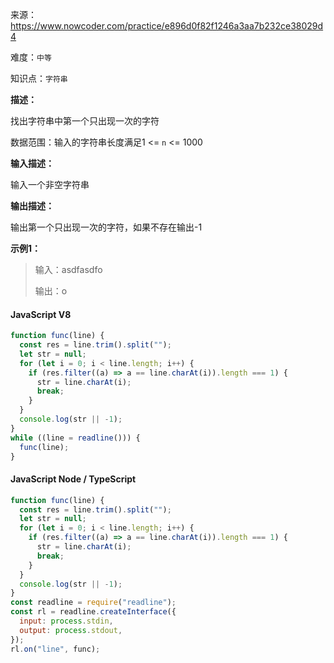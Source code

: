 来源：<https://www.nowcoder.com/practice/e896d0f82f1246a3aa7b232ce38029d4>

难度：`中等`

知识点：`字符串`

**描述：**

找出字符串中第一个只出现一次的字符

数据范围：输入的字符串长度满足1 <= `n` <= 1000

**输入描述：**

输入一个非空字符串

**输出描述：**

输出第一个只出现一次的字符，如果不存在输出-1

**示例1：**

> 输入：asdfasdfo
>
> 输出：o

<!-- tabs:start -->

#### **JavaScript V8**

```javascript
function func(line) {
  const res = line.trim().split("");
  let str = null;
  for (let i = 0; i < line.length; i++) {
    if (res.filter((a) => a == line.charAt(i)).length === 1) {
      str = line.charAt(i);
      break;
    }
  }
  console.log(str || -1);
}
while ((line = readline())) {
  func(line);
}
```

#### **JavaScript Node / TypeScript**

```javascript
function func(line) {
  const res = line.trim().split("");
  let str = null;
  for (let i = 0; i < line.length; i++) {
    if (res.filter((a) => a == line.charAt(i)).length === 1) {
      str = line.charAt(i);
      break;
    }
  }
  console.log(str || -1);
}
const readline = require("readline");
const rl = readline.createInterface({
  input: process.stdin,
  output: process.stdout,
});
rl.on("line", func);
```

<!-- tabs:end -->
